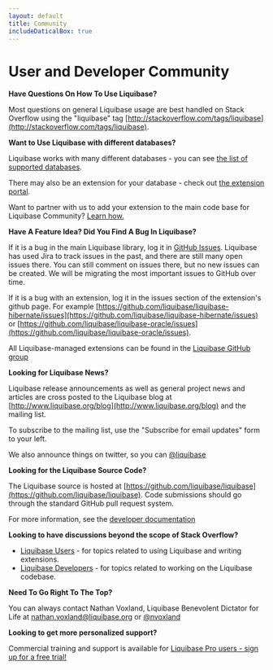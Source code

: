 ```yaml
---
layout: default
title: Community
includeDaticalBox: true
---
```


# User and Developer Community #

**Have Questions On How To Use Liquibase?**

Most questions on general Liquibase usage are best handled on Stack Overflow using the "liquibase" tag [http://stackoverflow.com/tags/liquibase](http://stackoverflow.com/tags/liquibase).

**Want to Use Liquibase with different databases?**

Liquibase works with many different databases - you can see [the list of supported databases](/databases.html).

There may also be an extension for your database - check out [the extension portal](../extensions/index.html).

Want to partner with us to add your extension to the main code base for Liquibase Community? [Learn how.](/extension-partnership.html)


**Have A Feature Idea? Did You Find A Bug In Liquibase?**

If it is a bug in the main Liquibase library, log it in [GitHub Issues](https://github.com/liquibase/liquibase/issues). Liquibase has used Jira to track issues in
the past, and there are still many open issues there. You can still comment on issues there, but no new issues can be created. We will be migrating
the most important issues to GitHub over time. 

If it is a bug with an extension, log it in the issues section of the extension's github page.
For example [https://github.com/liquibase/liquibase-hibernate/issues](https://github.com/liquibase/liquibase-hibernate/issues) or [https://github.com/liquibase/liquibase-oracle/issues](https://github.com/liquibase/liquibase-oracle/issues).

All Liquibase-managed extensions can be found in the [Liquibase GitHub group](https://github.com/liquibase)

**Looking for Liquibase News?**

Liquibase release announcements as well as general project news and articles are cross posted to the Liquibase blog at [http://www.liquibase.org/blog](http://www.liquibase.org/blog) and the mailing list.

To subscribe to the mailing list, use the "Subscribe for email updates" form to your left.

We also announce things on twitter, so you can <a href="https://twitter.com/liquibase" class="twitter-follow-button" data-show-count="false">@liquibase</a>

**Looking for the Liquibase Source Code?**

The Liquibase source is hosted at [https://github.com/liquibase/liquibase](https://github.com/liquibase/liquibase). Code submissions should go through the standard GitHub pull request system.

For more information, see the [developer documentation](../development/index.html)

**Looking to have discussions beyond the scope of Stack Overflow?**

* [Liquibase Users](http://forum.liquibase.org/#Forum/liquibase-users) - for topics related to using Liquibase and writing extensions.
* [Liquibase Developers](http://forum.liquibase.org/#Forum/liquibase-development) - for topics related to working on the Liquibase codebase.

**Need To Go Right To The Top?**

You can always contact Nathan Voxland, Liquibase Benevolent Dictator for Life at <a href="mailto:nathan.voxland@liquibase.org">nathan.voxland@liquibase.org</a>
or <a href="https://twitter.com/nvoxland" class="twitter-follow-button" data-show-count="false">@nvoxland</a>

**Looking to get more personalized support?**

Commercial training and support is available for [Liquibase Pro users - sign up for a free trial!](https://download.liquibase.org/liquibase-pro-trial-request-form/)
